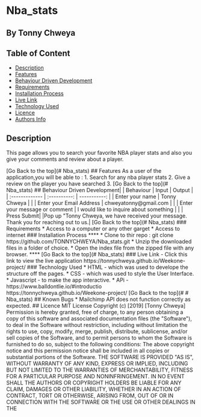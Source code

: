 # Nba_stats

 ## By Tonny Chweya
 ## Table of Content
 - [Description](#description)
 - [Features](#features)
 - [Behaviour Driven Development](#Behaviour-Driven-Development)
 - [Requirements](#requirements)
 - [Installation Process](#installation-Process)
 - [Live Link](#Live-Link)
 - [Technology  Used](#technology-Used)
 - [Licence](#licence)
 - [Authors Info](#Authors-Info)
 ## Description
 <p>This page allows you to search your favorite NBA player stats and also you give your comments and review about a player.</p>
[Go Back to the top](# Nba_stats)
## Features
As a user of the application,you will be able to :
1. Search for any nba player stats
2. Give a review on the player you have searched
3. 
[Go Back to the top](# Nba_stats)
## Behaviour Driven Development|
| Behaviour      | Input        | Output       |
| :------------- | :----------: | -----------: |
|  Enter your name  |   Tonny Chweya |     |
| Enter your Email Address  | chweyatonny@gmail.com |   |
| Enter your message or comment   |  I would like to inquire about something     |     |
| Press Submit|     |Pop up "Tonny Chweya, we have received your message. Thank you for reaching out to us.|
[Go Back to the top](# Nba_stats)
 ###  Requirements
 * Access to  a computer or any other garget
 * Access to internet
  ### Installation Process
 ****
* Clone to thir repo : git clone https://github.com/TONNYCHWEYA/Nba_stats.git
* Unzip the downloaded files in a folder of choice.
* Open the index file from the zipped file with any browser.
 ****
 [Go Back to the top](# Nba_stats)
### Live Link
- Click this link to view the live application https://tonnychweya.github.io/Weekone-project/
### Technology  Used
* HTML - which was used to develope the structure off the pages.
* CSS - which was used to style the User Interface.
* Javascript - to make the app interactive.
* APi - https://www.balldontlie.io/#introductio
https://tonnychweya.github.io/Weekone-project/
[Go Back to the top](# # Nba_stats)
## Known Bugs
* Mailchimp API does not function correctly as expected.
## Licence
MIT License
Copyright (c) [2019] [Tonny Chweya]
Permission is hereby granted, free of charge, to any person obtaining a copy
of this software and associated documentation files (the "Software"), to deal
in the Software without restriction, including without limitation the rights
to use, copy, modify, merge, publish, distribute, sublicense, and/or sell
copies of the Software, and to permit persons to whom the Software is
furnished to do so, subject to the following conditions:
The above copyright notice and this permission notice shall be included in all
copies or substantial portions of the Software.
THE SOFTWARE IS PROVIDED "AS IS", WITHOUT WARRANTY OF ANY KIND, EXPRESS OR
IMPLIED, INCLUDING BUT NOT LIMITED TO THE WARRANTIES OF MERCHANTABILITY,
FITNESS FOR A PARTICULAR PURPOSE AND NONINFRINGEMENT. IN NO EVENT SHALL THE
AUTHORS OR COPYRIGHT HOLDERS BE LIABLE FOR ANY CLAIM, DAMAGES OR OTHER
LIABILITY, WHETHER IN AN ACTION OF CONTRACT, TORT OR OTHERWISE, ARISING FROM,
OUT OF OR IN CONNECTION WITH THE SOFTWARE OR THE USE OR OTHER DEALINGS IN THE
